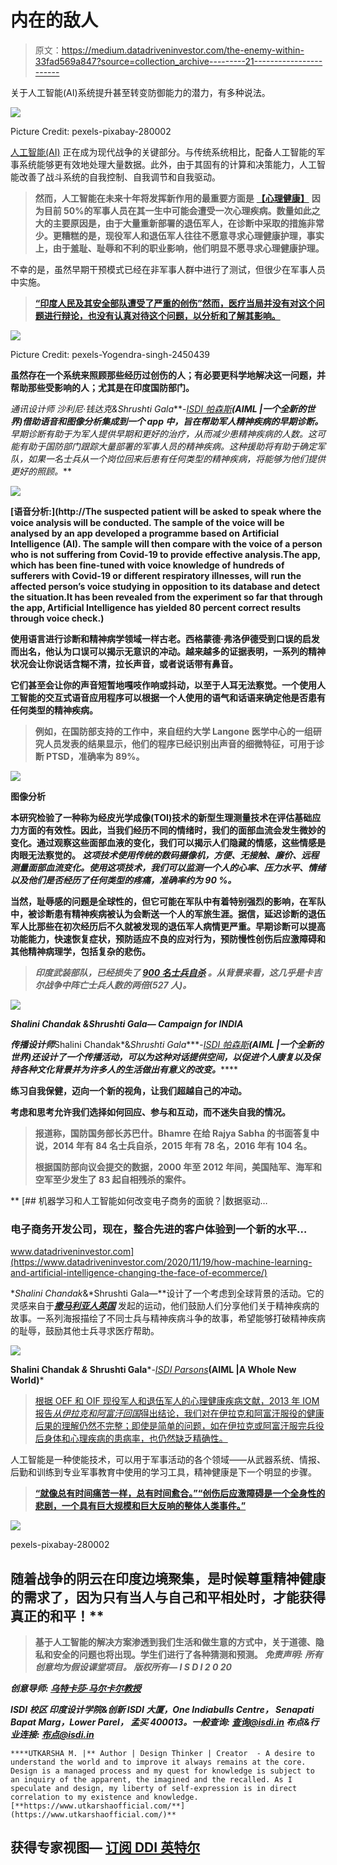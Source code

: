 # 内在的敌人

> 原文：<https://medium.datadriveninvestor.com/the-enemy-within-33fad569a847?source=collection_archive---------21----------------------->

关于人工智能(AI)系统提升甚至转变防御能力的潜力，有多种说法。

![](img/c5a3589aef85ac32aa59da16af1a1d07.png)

Picture Credit: pexels-pixabay-280002

[人工智能(AI)](https://blog.marketresearch.com/8-key-military-applications-for-artificial-intelligence-in-2018) 正在成为现代战争的关键部分。与传统系统相比，配备人工智能的军事系统能够更有效地处理大量数据。此外，由于其固有的计算和决策能力，人工智能改善了战斗系统的自我控制、自我调节和自我驱动。

> **然而，人工智能在未来十年将发挥新作用的最重要方面是** [**【心理健康】**](https://www.verywellmind.com/mental-illnesses-serve-us-military-3973352) **因为目前 50%的军事人员在其一生中可能会遭受一次心理疾病。数量如此之大的主要原因是，由于大量重新部署的退伍军人，在诊断中采取的措施非常少。更糟糕的是，现役军人和退伍军人往往不愿意寻求心理健康护理，事实上，由于羞耻、耻辱和不利的职业影响，他们明显不愿寻求心理健康护理。**

不幸的是，虽然早期干预模式已经在非军事人群中进行了测试，但很少在军事人员中实施。

> [**“印度人民及其安全部队遭受了严重的创伤”然而，医疗当局并没有对这个问题进行辩论，也没有认真对待这个问题，以分析和了解其影响。**](https://www.financialexpress.com/defence/post-traumatic-stress-disorder-in-the-context-of-indian-defence-personnel-more-scientific-studies-needed/1756436/)

![](img/0d0a06af0c4c2eb68a0b7940e3ffe64e.png)

Picture Credit: pexels-Yogendra-singh-2450439

**虽然存在一个系统来照顾那些经历过创伤的人；有必要更科学地解决这一问题，并帮助那些受影响的人；尤其是在印度国防部门。**

*通讯设计师* **沙利尼·钱达克*&*Shrushti Gala****-*[*ISDI 帕森斯*](https://www.isdi.in/communication-design/)****(AIML |一个全新的世界)借助语音和图像分析集成到一个 app 中，旨在帮助军人精神疾病的早期诊断。*** *早期诊断有助于为军人提供早期和更好的治疗，从而减少患精神疾病的人数。这可能有助于国防部门跟踪大量部署的军事人员的精神疾病。这种援助将有助于确定军队，如果一名士兵从一个岗位回来后患有任何类型的精神疾病，将能够为他们提供更好的照顾。***

**![](img/5d0a9f65b7784a06abc30e81d35e592e.png)**

**[**语音分析:**](http://The suspected patient will be asked to speak where the voice analysis will be conducted. The sample of the voice will be analysed by an app developed a programme based on Artificial Intelligence (AI). The sample will then compare with the voice of a person who is not suffering from Covid-19 to provide effective analysis.The app, which has been fine-tuned with voice knowledge of hundreds of sufferers with Covid-19 or different respiratory illnesses, will run the affected person’s voice studying in opposition to its database and detect the situation.It has been revealed from the experiment so far that through the app, Artificial Intelligence has yielded 80 percent correct results through voice check.)**

**使用语言进行诊断和精神病学领域一样古老。西格蒙德·弗洛伊德受到口误的启发而出名，他认为口误可以揭示无意识的冲动。越来越多的证据表明，一系列的精神状况会让你说话含糊不清，拉长声音，或者说话带有鼻音。**

**它们甚至会让你的声音短暂地嘎吱作响或抖动，以至于人耳无法察觉。一个使用人工智能的交互式语音应用程序可以根据一个人使用的语气和话语来确定他是否患有任何类型的精神疾病。**

> **例如，在国防部支持的工作中，来自纽约大学 Langone 医学中心的一组研究人员发表的结果显示，他们的程序已经识别出声音的细微特征，可用于诊断 PTSD，准确率为 89%。**

**![](img/445c3fd3a1c8e02faf7dc0ce31b0c571.png)**

****图像分析****

**本研究检验了一种称为经皮光学成像(TOI)技术的新型生理测量技术在评估基础应力方面的有效性。因此，当我们经历不同的情绪时，我们的面部血流会发生微妙的变化。通过观察这些面部血液的变化，我们可以揭示人们隐藏的情感，这些情感是肉眼无法察觉的。 ***这项技术使用传统的数码摄像机，方便、无接触、廉价、远程测量面部血流变化。使用这项技术，我们可以监测一个人的心率、压力水平、情绪以及他们是否经历了任何类型的疼痛，准确率约为 90 %。*****

**当然，耻辱感的问题是全球性的，但它可能在军队中有着特别强烈的影响，在军队中，被诊断患有精神疾病被认为会断送一个人的军旅生涯。据信，延迟诊断的退伍军人比那些在初次经历后不久就被发现的退伍军人病情更严重。早期诊断可以提高功能能力，快速恢复症状，预防适应不良的应对行为，预防慢性创伤后应激障碍和其他精神病理学，包括复杂的悲伤。**

> *****印度武装部队，已经损失了*** [***900 名士兵自杀***](https://thewire.in/security/india-armed-personnel-suicides) ***。从背景来看，这几乎是卡吉尔战争中阵亡士兵人数的两倍(527 人)。*****

**![](img/226bd8cb85beb6e0dd07f6135ae80556.png)**

****Shalini Chandak *&*Shrushti Gala***— Campaign for INDIA***

***传播设计师***Shalini Chandak*&*Shrushti Gala****-*[*ISDI 帕森斯*](https://www.isdi.in/communication-design/)****(AIML |一个全新的世界)还设计了一个传播活动，可以为这种对话提供空间，以促进个人康复以及保持各种文化背景并为许多人的生活做出有意义的改变。*******

**练习自我保健，迈向一个新的视角，让我们超越自己的冲动。**

****考虑和思考允许我们选择如何回应、参与和互动，而不迷失自我的情况。****

> **报道称，国防国务部长苏巴什。Bhamre 在给 Rajya Sabha 的书面答复中说，2014 年有 84 名士兵自杀，2015 年有 78 名，2016 年有 104 名。**
> 
> **根据国防部向议会提交的数据，2000 年至 2012 年间，美国陆军、海军和空军至少发生了 83 起自相残杀的案件。**

**[](https://www.datadriveninvestor.com/2020/11/19/how-machine-learning-and-artificial-intelligence-changing-the-face-of-ecommerce/) [## 机器学习和人工智能如何改变电子商务的面貌？|数据驱动…

### 电子商务开发公司，现在，整合先进的客户体验到一个新的水平…

www.datadriveninvestor.com](https://www.datadriveninvestor.com/2020/11/19/how-machine-learning-and-artificial-intelligence-changing-the-face-of-ecommerce/) 

**Shalini Chandak*&*Shrushti Gala—**设计了一个考虑到全球背景的活动。它的灵感来自于[***撒马利亚人英国***](https://www.samaritans.org/) 发起的运动，他们鼓励人们分享他们关于精神疾病的故事。一系列海报描绘了不同士兵与精神疾病斗争的故事，希望能够打破精神疾病的耻辱，鼓励其他士兵寻求医疗帮助。

![](img/ec39954bdbeba3ecf0ea7df757601c14.png)

**Shalini Chandak *&* Shrushti Gala***-*[*ISDI Parsons*](https://www.isdi.in/communication-design/)***(AIML |A Whole New World)***

> [根据 OEF 和 OIF 现役军人和退伍军人的心理健康疾病文献，2013 年 IOM 报告*从伊拉克和阿富汗回国*得出结论，我们对在伊拉克和阿富汗服役的健康后果的理解仍然不完整；即使是简单的问题，如在伊拉克或阿富汗服完兵役后身体和心理疾病的患病率，也仍然缺乏精确性。](https://www.ncbi.nlm.nih.gov/books/NBK222167/)

人工智能是一种使能技术，可以用于军事活动的各个领域——从武器系统、情报、后勤和训练到专业军事教育中使用的学习工具，精神健康是下一个明显的步骤。

> [**“就像总有时间痛苦一样，总有时间愈合。”“创伤后应激障碍是一个全身性的悲剧，一个具有巨大规模和巨大反响的整体人类事件。”**](https://www.financialexpress.com/defence/post-traumatic-stress-disorder-in-the-context-of-indian-defence-personnel-more-scientific-studies-needed/1756436/)

![](img/a1de61c7a9308c3b171a53f9bef77e76.png)

pexels-pixabay-280002

## 随着战争的阴云在印度边境聚集，是时候尊重精神健康的需求了，因为只有当人与自己和平相处时，才能获得真正的和平！** 

> **基于人工智能的解决方案渗透到我们生活和做生意的方式中，关于道德、隐私和安全的问题也将出现。学生们进行了各种猜测和预测。 ***免责声明:*** *所有创意均为假设课堂项目。* ***版权所有— I S D I 2 0 20*****

***创意导师:* [***乌特卡莎·马尔卡尔教授***](https://www.linkedin.com/in/utkarsha20/)**

*****ISDI 校区*** *印度设计学院&创新
ISDI 大厦，One Indiabulls Centre，
Senapati Bapat Marg，Lower Parel，
孟买 400013。一般查询:* [*查询@isdi.in*](mailto:enquiries@isdi.in) *布点&行业连接:* [*布点@isdi.in*](mailto:placements@isdi.in)**

```
****UTKARSHA M. |** Author | Design Thinker | Creator  - A desire to understand the world and to improve it always remains at the core. Design is a managed process and my quest for knowledge is subject to an inquiry of the apparent, the imagined and the recalled. As I speculate and design, my liberty of self-expression is in direct correlation to my existence and knowledge.  [**https://www.utkarshaofficial.com/**](https://www.utkarshaofficial.com/)**
```

## **获得专家视图— [订阅 DDI 英特尔](https://datadriveninvestor.com/ddi-intel)**
